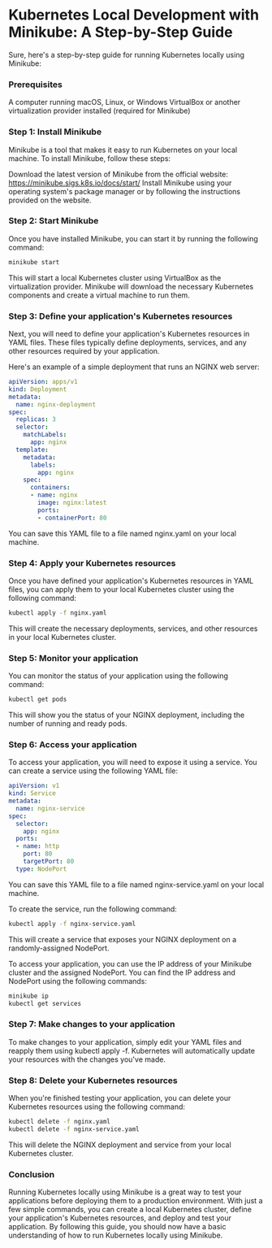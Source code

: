 # Kubernetes Local Development with Minikube: A Step-by-Step Guide

Sure, here's a step-by-step guide for running Kubernetes locally using Minikube:

### Prerequisites
A computer running macOS, Linux, or Windows
VirtualBox or another virtualization provider installed (required for Minikube)
### Step 1: Install Minikube
Minikube is a tool that makes it easy to run Kubernetes on your local machine. To install Minikube, follow these steps:

Download the latest version of Minikube from the official website: https://minikube.sigs.k8s.io/docs/start/
Install Minikube using your operating system's package manager or by following the instructions provided on the website.
### Step 2: Start Minikube
Once you have installed Minikube, you can start it by running the following command:

```sh
minikube start
```
This will start a local Kubernetes cluster using VirtualBox as the virtualization provider. Minikube will download the necessary Kubernetes components and create a virtual machine to run them.

### Step 3: Define your application's Kubernetes resources

Next, you will need to define your application's Kubernetes resources in YAML files. These files typically define deployments, services, and any other resources required by your application.

Here's an example of a simple deployment that runs an NGINX web server:

```yaml
apiVersion: apps/v1
kind: Deployment
metadata:
  name: nginx-deployment
spec:
  replicas: 3
  selector:
    matchLabels:
      app: nginx
  template:
    metadata:
      labels:
        app: nginx
    spec:
      containers:
      - name: nginx
        image: nginx:latest
        ports:
        - containerPort: 80
```

You can save this YAML file to a file named nginx.yaml on your local machine.

### Step 4: Apply your Kubernetes resources

Once you have defined your application's Kubernetes resources in YAML files, you can apply them to your local Kubernetes cluster using the following command:

```sh
kubectl apply -f nginx.yaml
```

This will create the necessary deployments, services, and other resources in your local Kubernetes cluster.

### Step 5: Monitor your application
You can monitor the status of your application using the following command:

```sh
kubectl get pods
```

This will show you the status of your NGINX deployment, including the number of running and ready pods.

### Step 6: Access your application
To access your application, you will need to expose it using a service. You can create a service using the following YAML file:

```yml
apiVersion: v1
kind: Service
metadata:
  name: nginx-service
spec:
  selector:
    app: nginx
  ports:
  - name: http
    port: 80
    targetPort: 80
  type: NodePort
```

You can save this YAML file to a file named nginx-service.yaml on your local machine.

To create the service, run the following command:

```sh
kubectl apply -f nginx-service.yaml
```

This will create a service that exposes your NGINX deployment on a randomly-assigned NodePort.

To access your application, you can use the IP address of your Minikube cluster and the assigned NodePort. You can find the IP address and NodePort using the following commands:

```sh
minikube ip
kubectl get services
```
### Step 7: Make changes to your application
To make changes to your application, simply edit your YAML files and reapply them using kubectl apply -f. Kubernetes will automatically update your resources with the changes you've made.

### Step 8: Delete your Kubernetes resources
When you're finished testing your application, you can delete your Kubernetes resources using the following command:

```sh
kubectl delete -f nginx.yaml
kubectl delete -f nginx-service.yaml
```

This will delete the NGINX deployment and service from your local Kubernetes cluster.

### Conclusion
Running Kubernetes locally using Minikube is a great way to test your applications before deploying them to a production environment. With just a few simple commands, you can create a local Kubernetes cluster, define your application's Kubernetes resources, and deploy and test your application. By following this guide, you should now have a basic understanding of how to run Kubernetes locally using Minikube.

